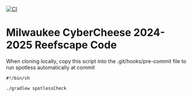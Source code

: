[![CI](https://github.com/MilwaukeeCyberCheese/Masha2025/actions/workflows/build.yml/badge.svg)](https://github.com/MilwaukeeCyberCheese/Masha2025/actions/workflows/build.yml)

# Milwaukee CyberCheese 2024-2025 Reefscape Code

When cloning locally, copy this script into the .git/hooks/pre-commit file to run spotless automatically at commit

```
#!/bin/sh

./gradlew spotlessCheck
```
